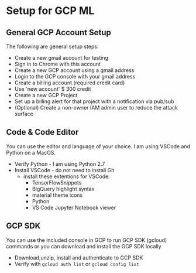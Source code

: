 # Setup for GCP ML

## General GCP Account Setup

The following are general setup steps:
- Create a new gmail account for testing
- Sign in to Chrome with this account
- Create a new GCP account using a gmail address
- Login to the GCP console with your gmail address
- Create a billing account (required credit card)
- Use 'new account' $ 300 credit
- Create a new GCP Project
- Set up a billing alert for that project with a notification via pub/sub
- (Optional) Create a non-owner IAM admin user to reduce the attack surface

## Code & Code Editor

You can use the editor and language of your choice.  I am using VSCode and Python on a MacOS.
- Verify Python - I am using Python 2.7
- Install VSCode - do not need to install Git
    - install these extentions for VSCode: 
        - TensorFlowSnippets
        - BigQuery highlight syntax
        - material theme icons
        - Python
        - VS Code Jupyter Notebook viewer

## GCP SDK 
 
 You can use the included console in GCP to run GCP SDK (gcloud) commands or you can download and install the GCP SDK locally

 - Download,unzip, install and authenticate to GCP SDK
 - Verify with `gcloud auth list` or `gcloud config list`